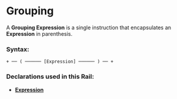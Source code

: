 
# Grouping

A **Grouping Expression** is a single instruction that
encapsulates an **Expression** in parenthesis.

### Syntax:

    + ── ( ────── [Expression] ────── ) ── +

### Declarations used in this Rail:

- [**Expression**](Expression.md)
